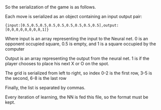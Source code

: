 So the serialization of the game is as follows.

Each move is serialized as an object containing an input output pair:

`{input:[0.5,0.5,0.5,0.5,0.5,0.5,0.5,0.5,0.5],output:[0,0,0,0,0,0,0,0,1]}`

Where input is an array representing the input to the Neural net. 0 is an opponent occupied square, 0.5 is empty, and 1 is a square occupied by the computer

Output is an array representing the output from the neural net. 1 is if the player chooses to place his next X or O on the spot.

The grid is serialized from left to right, so index 0-2 is the first row, 3-5 is the second, 6-8 is the last row

Finally, the list is separated by commas.

Every iteration of learning, the NN is fed this file, so the format must be kept.
